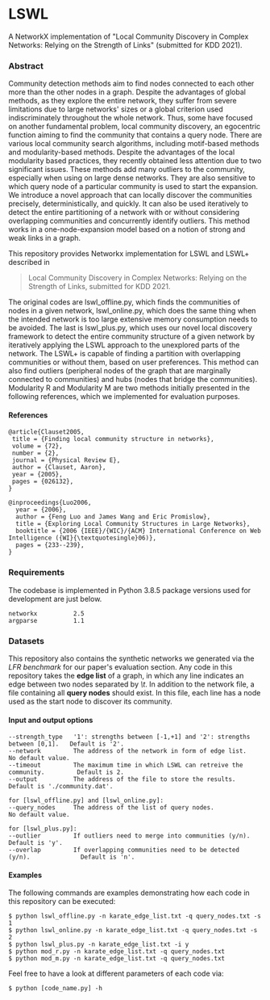 # LSWL
A NetworkX implementation of "Local Community Discovery in Complex Networks: Relying on the Strength of Links" (submitted for KDD 2021).

### Abstract
Community detection methods aim to find nodes connected to each other more than the other nodes in a graph. Despite the advantages of global methods, as they explore the entire network, they suffer from severe limitations due to large networks' sizes or a global criterion used indiscriminately throughout the whole network. Thus, some have focused on another fundamental problem, local community discovery, an egocentric function aiming to find the community that contains a query node. There are various local community search algorithms, including motif-based methods and modularity-based methods. Despite the advantages of the local modularity based practices, they recently obtained less attention due to two significant issues. These methods add many outliers to the community, especially when using on large dense networks. They are also sensitive to which query node of a particular community is used to start the expansion. We introduce a novel approach that can locally discover the communities precisely, deterministically, and quickly. It can also be used iteratively to detect the entire partitioning of a network with or without considering overlapping communities and concurrently identify outliers. This method works in a one-node-expansion model based on a notion of strong and weak links in a graph.


This repository provides Networkx implementation for LSWL and LSWL+ described in
> Local Community Discovery in Complex Networks: Relying on the Strength of Links, submitted for KDD 2021.

The original codes are lswl_offline.py, which finds the communities of nodes in a given network, lswl_online.py, which does the same thing when the intended network is too large extensive memory consumption needs to be avoided. The last is lswl_plus.py, which uses our novel local discovery framework to detect the entire community structure of a given network by iteratively applying the LSWL approach to the unexplored parts of the network. The LSWL+ is capable of finding a partition with overlapping communities or without them, based on user preferences. This method can also find outliers (peripheral nodes of the graph that are marginally connected to communities) and hubs (nodes that bridge the communities). Modularity R and Modularity M are two methods initially presented in the following references, which we implemented for evaluation purposes.


#### References
	@article{Clauset2005,
	 title = {Finding local community structure in networks},
	 volume = {72},
	 number = {2},
	 journal = {Physical Review E},
	 author = {Clauset, Aaron},
	 year = {2005},
	 pages = {026132},
	}

	@inproceedings{Luo2006,
	  year = {2006},
	  author = {Feng Luo and James Wang and Eric Promislow},
	  title = {Exploring Local Community Structures in Large Networks},
	  booktitle = {2006 {IEEE}/{WIC}/{ACM} International Conference on Web Intelligence ({WI}{\textquotesingle}06)},
	  pages = {233--239},
	}

### Requirements
The codebase is implemented in Python 3.8.5 package versions used for development are just below.
```
networkx          2.5
argparse          1.1
```

### Datasets

This repository also contains the synthetic networks we generated via the *LFR benchmark* for our paper's evaluation section. Any code in this repository takes the **edge list** of a graph, in which any line indicates an edge between two nodes separated by *\t*. In addition to the network file, a file containing all **query nodes** should exist. In this file, each line has a node used as the start node to discover its community. 

#### Input and output options
```
--strength_type   '1': strengths between [-1,+1] and '2': strengths between [0,1].   Default is '2'.
--network         The address of the network in form of edge list.                   No default value.
--timeout         The maximum time in which LSWL can retreive the community.         Default is 2.
--output          The address of the file to store the results.                      Default is './community.dat'.

for [lswl_offline.py] and [lswl_online.py]:
--query_nodes     The address of the list of query nodes.                            No default value.

for [lswl_plus.py]:
--outlier         If outliers need to merge into communities (y/n).                  Default is 'y'.
--overlap         If overlapping communities need to be detected (y/n).              Default is 'n'.
```

#### Examples

The following commands are examples demonstrating how each code in this repository can be executed:
```
$ python lswl_offline.py -n karate_edge_list.txt -q query_nodes.txt -s 1
$ python lswl_online.py -n karate_edge_list.txt -q query_nodes.txt -s 2
$ python lswl_plus.py -n karate_edge_list.txt -i y
$ python mod_r.py -n karate_edge_list.txt -q query_nodes.txt
$ python mod_m.py -n karate_edge_list.txt -q query_nodes.txt
```

Feel free to have a look at different parameters of each code via:
```
$ python [code_name.py] -h
```








